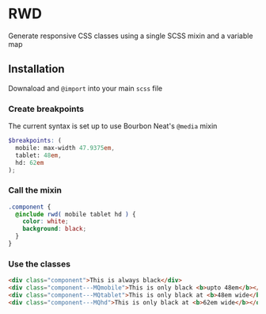 # RWD
Generate responsive CSS classes using a single SCSS mixin and a variable map

## Installation
Downaload and `@import` into your main `scss` file

### Create breakpoints
The current syntax is set up to use Bourbon Neat's `@media` mixin
```scss
$breakpoints: (
  mobile: max-width 47.9375em,
  tablet: 48em,
  hd: 62em
);
```

### Call the mixin
```scss
.component {
  @include rwd( mobile tablet hd ) {
    color: white;
    background: black;
  }
}
```

### Use the classes
```html
<div class="component">This is always black</div>
<div class="component---MQmobile">This is only black <b>upto 48em</b></div>
<div class="component---MQtablet">This is only black at <b>48em wide</b></div>
<div class="component---MQhd">This is only black at <b>62em wide</b></div>
```
